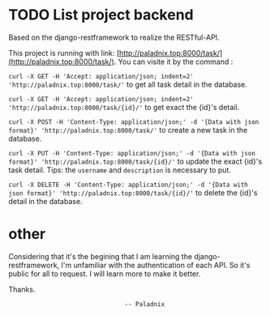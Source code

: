 # TODO List project backend

Based on the django-restframework to realize the RESTful-API.

This project is running with link: [http://paladnix.top:8000/task/](http://paladnix.top:8000/task/). You can visite it by the command : 

`curl -X GET -H 'Accept: application/json; indent=2' 'http://paladnix.top:8000/task/'`
to get all task detail in the database.

`curl -X GET -H 'Accept: application/json; indent=2' 'http://paladnix.top:8000/task/{id}/'`
to get exact the {id}'s detail.

`curl -X POST -H 'Content-Type: application/json;' -d '{Data with json format}' 'http://paladnix.top:8000/task/'`
to create a new task in the database.

`curl -X PUT -H 'Content-Type: application/json;' -d '{Data with json format}' 'http://paladnix.top:8000/task/{id}/'`
to update the exact {id}'s task detail. Tips: the `username` and `description` is necessary to put. 

`curl -X DELETE -H 'Content-Type: application/json;' -d '{Data with json format}' 'http://paladnix.top:8000/task/{id}/'`
to delete the {id}'s detail in the database.

# other

Considering that it's the begining that I am learning the django-restframework, I'm unfamiliar with the authentication of each API. So it's public for all to request. 
I will learn more to make it better.

Thanks.

                                    -- Paladnix


